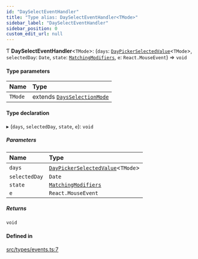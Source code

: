 ```yaml
---
id: "DaySelectEventHandler"
title: "Type alias: DaySelectEventHandler<TMode>"
sidebar_label: "DaySelectEventHandler"
sidebar_position: 0
custom_edit_url: null
---
```


Ƭ **DaySelectEventHandler**<`TMode`\>: (`days`: [`DayPickerSelectedValue`](/api/types/DayPickerSelectedValue.md)<`TMode`\>, `selectedDay`: `Date`, `state`: [`MatchingModifiers`](/api/types/MatchingModifiers.md), `e`: `React.MouseEvent`) => `void`

#### Type parameters

| Name | Type |
| :------ | :------ |
| `TMode` | extends [`DaysSelectionMode`](/api/types/DaysSelectionMode.md) |

#### Type declaration

▸ (`days`, `selectedDay`, `state`, `e`): `void`

##### Parameters

| Name | Type |
| :------ | :------ |
| `days` | [`DayPickerSelectedValue`](/api/types/DayPickerSelectedValue.md)<`TMode`\> |
| `selectedDay` | `Date` |
| `state` | [`MatchingModifiers`](/api/types/MatchingModifiers.md) |
| `e` | `React.MouseEvent` |

##### Returns

`void`

#### Defined in

[src/types/events.ts:7](https://github.com/gpbl/react-day-picker/blob/cd80be68f/src/types/events.ts#L7)
